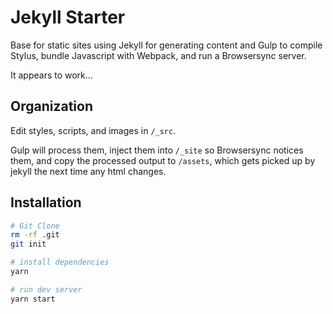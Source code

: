 # Jekyll Starter

Base for static sites using Jekyll for generating content and Gulp to compile Stylus, bundle Javascript with Webpack, and run a Browsersync server.

It appears to work…

## Organization
Edit styles, scripts, and images in `/_src`.

Gulp will process them, inject them into `/_site` so Browsersync notices them, and copy the processed output to `/assets`, which gets picked up by jekyll the next time any html changes.

## Installation

```bash
# Git Clone
rm -rf .git
git init

# install dependencies
yarn

# run dev server
yarn start
```